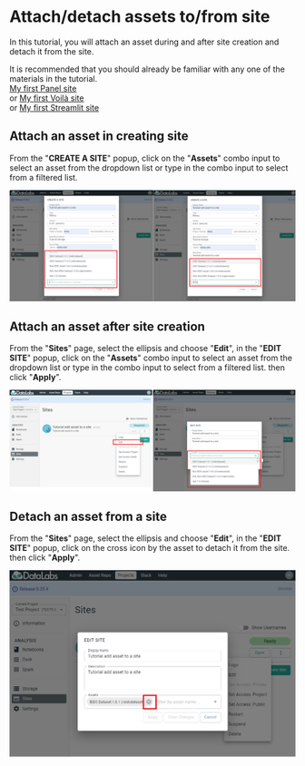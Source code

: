 # Attach/detach assets to/from site

In this tutorial, you will attach an asset during and after site creation
 and detach it from the site.

It is recommended that you should already be familiar
 with any one of the materials in the tutorial.  
[My first Panel site](../tutorials/getting-started-panel/README.md)  
or [My first Voilà site](../tutorials/getting-started-voila/README.md)  
or [My first Streamlit site](../tutorials/getting-started-streamlit/README.md)

## Attach an asset in creating site

From the "**CREATE A SITE**" popup, click on the "**Assets**" combo input
 to select an asset from the dropdown list or
 type in the combo input to select from a filtered list.

![asset attach in site creation](../img/asset-attach.png "asset attach in site creation")

## Attach an asset after site creation

From the "**Sites**" page, select the ellipsis and choose "**Edit**",
 in the "**EDIT SITE**" popup, click on the "**Assets**" combo input
 to select an asset from the dropdown list or type in the combo input
 to select from a filtered list. then click "**Apply**".

![asset attach after site creation](../img/asset-edit-attach.png "asset attach after site creation")

## Detach an asset from a site

From the "**Sites**" page, select the ellipsis and choose "**Edit**",
 in the "**EDIT SITE**" popup, click on the cross icon by the asset
 to detach it from the site. then click "**Apply**".

![asset detach](../img/asset-edit-detach.png "asset detach")

